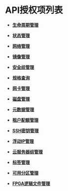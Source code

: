 # API授权项列表<a name="ZH-CN_TOPIC_0103071509"></a>

-   **[生命周期管理](生命周期管理（API授权）.md)**  

-   **[状态管理](状态管理（API授权）.md)**  

-   **[网络管理](网络管理（API授权）.md)**  

-   **[镜像管理](镜像管理（API授权）.md)**  

-   **[安全组管理](安全组管理（API授权）.md)**  

-   **[规格查询](规格查询（API授权）.md)**  

-   **[网卡管理](网卡管理（API授权）.md)**  

-   **[磁盘管理](磁盘管理（API授权）.md)**  

-   **[元数据管理](元数据管理（API授权）.md)**  

-   **[租户配额管理](租户配额管理（API授权）.md)**  

-   **[SSH密钥管理](SSH密钥管理（API授权）.md)**  

-   **[浮动IP管理](浮动IP管理（API授权）.md)**  

-   **[云服务器组管理](云服务器组管理（API授权）.md)**  

-   **[标签管理](标签管理（API授权）.md)**  

-   **[可用分区管理](可用分区管理（API授权）.md)**  

-   **[FPGA逻辑文件管理](FPGA逻辑文件管理（API授权）.md)**  



